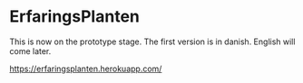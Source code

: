 # ErfaringsPlanten

This is now on the prototype stage. The first version is in danish. English will come later.

https://erfaringsplanten.herokuapp.com/
